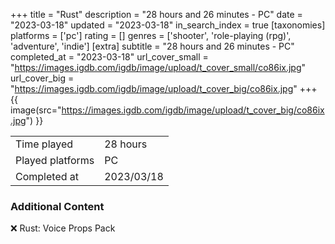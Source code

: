 +++
title = "Rust"
description = "28 hours and 26 minutes - PC"
date = "2023-03-18"
updated = "2023-03-18"
in_search_index = true
[taxonomies]
platforms = ['pc']
rating = []
genres = ['shooter', 'role-playing (rpg)', 'adventure', 'indie']
[extra]
subtitle = "28 hours and 26 minutes - PC"
completed_at = "2023-03-18"
url_cover_small = "https://images.igdb.com/igdb/image/upload/t_cover_small/co86ix.jpg"
url_cover_big = "https://images.igdb.com/igdb/image/upload/t_cover_big/co86ix.jpg"
+++
{{ image(src="https://images.igdb.com/igdb/image/upload/t_cover_big/co86ix.jpg") }}

|              |            |
| ------------ | ---------- |
| Time played  | 28 hours |
| Played platforms    | PC |
| Completed at | 2023/03/18 |



### Additional Content


❌ Rust: Voice Props Pack
